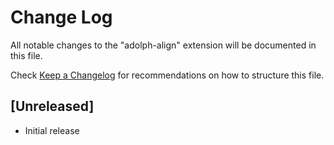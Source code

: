 # Change Log

All notable changes to the "adolph-align" extension will be documented in this file.

Check [Keep a Changelog](http://keepachangelog.com/) for recommendations on how to structure this file.

## [Unreleased]

- Initial release